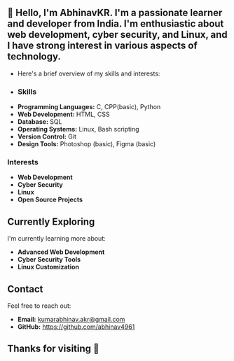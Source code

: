 👋 Hello,
I'm AbhinavKR. I'm a passionate learner and developer from India. I'm enthusiastic about web development, cyber security, and Linux, and I have strong interest in various aspects of technology.
-
-  Here's a brief overview of my skills and interests:
-  ### Skills
- **Programming Languages:** C, CPP(basic), Python
- **Web Development:** HTML, CSS
- **Database:** SQL
- **Operating Systems:** Linux, Bash scripting
- **Version Control:** Git
- **Design Tools:** Photoshop (basic), Figma (basic)

### Interests
- **Web Development**
- **Cyber Security**
- **Linux**
- **Open Source Projects**

## Currently Exploring
I'm currently learning more about:
- **Advanced Web Development**
- **Cyber Security Tools**
- **Linux Customization**

## Contact
Feel free to reach out:

- **Email:** kumarabhinav.akr@gmail.com
- **GitHub:** https://github.com/abhinav4961

Thanks for visiting 🚀
-  

<!---
abhinav4961/abhinav4961 is a ✨ special ✨ repository because its `README.md` (this file) appears on your GitHub profile.
You can click the Preview link to take a look at your changes.
--->
